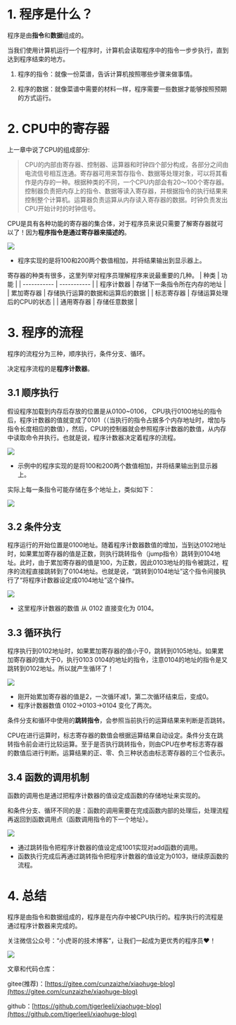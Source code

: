 # 1. 程序是什么？

程序是由**指令**和**数据**组成的。

当我们使用计算机运行一个程序时，计算机会读取程序中的指令一步步执行，直到达到程序结束的地方。

1. 程序的指令：就像一份菜谱，告诉计算机按照哪些步骤来做事情。

2. 程序的数据：就像菜谱中需要的材料一样，程序需要一些数据才能够按照预期的方式运行。


# 2. CPU中的寄存器

上一章中说了CPU的组成部分:

> CPU的内部由寄存器、控制器、运算器和时钟四个部分构成，各部分之间由电流信号相互连通。寄存器可用来暂存指令、数据等处理对象，可以将其看作是内存的一种。根据种类的不同，一个CPU内部会有20～100个寄存器。控制器负责把内存上的指令、数据等读入寄存器，并根据指令的执行结果来控制整个计算机。运算器负责运算从内存读入寄存器的数据。时钟负责发出CPU开始计时的时钟信号。

CPU是具有各种功能的寄存器的集合体，对于程序员来说只需要了解寄存器就可以了！因为**程序指令是通过寄存器来描述的**。

![](/images/ProgrammeBasic/03/01.png)

- 程序实现的是将100和200两个数值相加，并将结果输出到显示器上。


寄存器的种类有很多，这里列举对程序员理解程序来说最重要的几种。
| 种类      | 功能 |
| ----------- | ----------- |
| 程序计数器  | 存储下一条指令所在内存的地址 |
| 累加寄存器  | 存储执行运算的数据和运算后的数据 |
| 标志寄存器  | 存储运算处理后的CPU的状态 |
| 通用寄存器  | 存储任意数据 |


# 3. 程序的流程

程序的流程分为三种，顺序执行，条件分支、循环。

决定程序流程的是**程序计数器**。

## 3.1 顺序执行

假设程序加载到内存后存放的位置是从0100~0106， CPU执行0100地址的指令后，程序计数器的值就变成了0101（（当执行的指令占据多个内存地址时，增加与指令长度相应的数值），然后，CPU的控制器就会参照程序计数器的数值，从内存中读取命令并执行。也就是说，程序计数器决定着程序的流程。

![](/images/ProgrammeBasic/03/02.png)


- 示例中的程序实现的是将100和200两个数值相加，并将结果输出到显示器上。

实际上每一条指令可能存储在多个地址上，类似如下：

![](/images/ProgrammeBasic/03/03.png)


## 3.2 条件分支
程序运行的开始位置是0100地址。随着程序计数器数值的增加，当到达0102地址时，如果累加寄存器的值是正数，则执行跳转指令（jump指令）跳转到0104地址。此时，由于累加寄存器的值是100，为正数，因此0103地址的指令被跳过，程序的流程直接跳转到了0104地址。也就是说，“跳转到0104地址”这个指令间接执行了“将程序计数器设定成0104地址”这个操作。

![](/images/ProgrammeBasic/03/04.png)

- 这里程序计数器的数值 从 0102 直接变化为 0104。

## 3.3 循环执行

程序执行到0102地址时，如果累加寄存器的值小于0，跳转到0105地址。如果累加寄存器的值大于0，执行0103 0104的地址的指令，注意0104的地址的指令是又跳转到0102地址。所以就产生循环了！


![](/images/ProgrammeBasic/03/05.png)

- 刚开始累加寄存器的值是2，一次循环减1，第二次循环结束后，变成0。
- 程序计数器数值 0102→0103→0104 变化了两次。

条件分支和循环中使用的**跳转指令**，会参照当前执行的运算结果来判断是否跳转。

CPU在进行运算时，标志寄存器的数值会根据运算结果自动设定。条件分支在跳转指令前会进行比较运算。至于是否执行跳转指令，则由CPU在参考标志寄存器的数值后进行判断。运算结果的正、零、负三种状态由标志寄存器的三个位表示。

## 3.4 函数的调用机制

函数的调用也是通过把程序计数器的值设定成函数的存储地址来实现的。

和条件分支、循环不同的是：函数的调用需要在完成函数内部的处理后，处理流程再返回到函数调用点（函数调用指令的下一个地址）。


![](/images/ProgrammeBasic/03/06.png)


- 通过跳转指令把程序计数器的值设定成1001实现对add函数的调用。
- 函数执行完成后再通过跳转指令把程序计数器的值设定为0103，继续原函数的流程。

# 4. 总结

程序是由指令和数据组成的，程序是在内存中被CPU执行的。程序执行的流程是通过程序计数器来完成的。

关注微信公众号：“小虎哥的技术博客”，让我们一起成为更优秀的程序员❤️！

![](/images/Common/wx.png)


文章和代码仓库：

gitee(推荐)：[https://gitee.com/cunzaizhe/xiaohuge-blog](https://gitee.com/cunzaizhe/xiaohuge-blog)

github：[https://github.com/tigerleeli/xiaohuge-blog](https://github.com/tigerleeli/xiaohuge-blog)